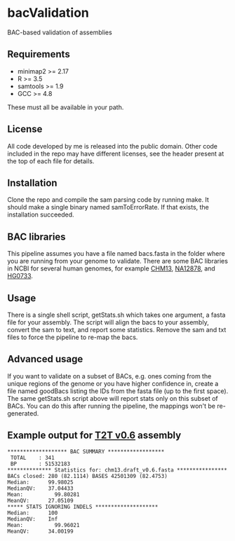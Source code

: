 # bacValidation
BAC-based validation of assemblies

## Requirements
- minimap2 >= 2.17
- R >= 3.5
- samtools >= 1.9
- GCC >= 4.8

These must all be available in your path.

## License

All code developed by me is released into the public domain. Other code included in the repo may have different licenses, see the header present at the top of each file for details.

## Installation
Clone the repo and compile the sam parsing code by running make. It should make a single binary named samToErrorRate. If that exists, the installation succeeded.


## BAC libraries
This pipeline assumes you have a file named bacs.fasta in the folder where you are running from your genome to validate. There are some BAC libraries in NCBI for several human genomes, for example <a href="https://www.ncbi.nlm.nih.gov/nuccore/?term=VMRC59+and+complete">CHM13</a>, <a href="https://www.ncbi.nlm.nih.gov/nuccore/?term=VMRC53+and+complete">NA12878</a>, and <a href="https://www.ncbi.nlm.nih.gov/nuccore/?term=VMRC62+and+complete">HG0733</a>.

## Usage

There is a single shell script, getStats.sh which takes one argument, a fasta file for your assembly. The script will align the bacs to your assembly, convert the sam to text, and report some statistics. Remove the sam and txt files to force the pipeline to re-map the bacs.

## Advanced usage

If you want to validate on a subset of BACs, e.g. ones coming from the unique regions of the genome or you have higher confidence in, create a file named goodBacs listing the IDs from the fasta file (up to the first space). The same getStats.sh script above will report stats only on this subset of BACs. You can do this after running the pipeline, the mappings won't be re-generated.

## Example output for <a href="https://github.com/nanopore-wgs-consortium/CHM13">T2T v0.6</a> assembly

```
******************* BAC SUMMARY ******************
 TOTAL    : 341
 BP       : 51532183
************** Statistics for: chm13.draft_v0.6.fasta ****************
BACs closed: 280 (82.1114) BASES 42501309 (82.4753)
Median:		 99.98025 
MedianQV:	 37.04433 
Mean:		   99.80281 
MeanQV:		 27.05109 
***** STATS IGNORING INDELS ********************
Median:		 100 
MedianQV:	 Inf 
Mean:		   99.96021 
MeanQV:		 34.00199 
```

